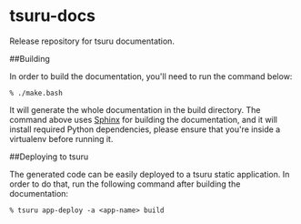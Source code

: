 # tsuru-docs

Release repository for tsuru documentation.

##Building

In order to build the documentation, you'll need to run the command below:

```
% ./make.bash
```

It will generate the whole documentation in the build directory. The command
above uses [Sphinx](http://sphinx-doc.org/) for building the documentation, and
it will install required Python dependencies, please ensure that you're inside
a virtualenv before running it.

##Deploying to tsuru

The generated code can be easily deployed to a tsuru static application. In
order to do that, run the following command after building the documentation:

```
% tsuru app-deploy -a <app-name> build
```
